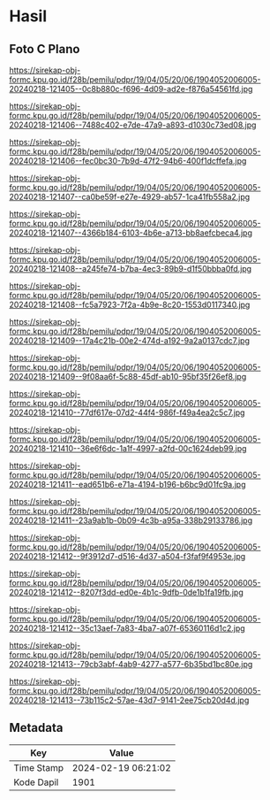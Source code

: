 # Hasil

## Foto C Plano

https://sirekap-obj-formc.kpu.go.id/f28b/pemilu/pdpr/19/04/05/20/06/1904052006005-20240218-121405--0c8b880c-f696-4d09-ad2e-f876a54561fd.jpg

https://sirekap-obj-formc.kpu.go.id/f28b/pemilu/pdpr/19/04/05/20/06/1904052006005-20240218-121406--7488c402-e7de-47a9-a893-d1030c73ed08.jpg

https://sirekap-obj-formc.kpu.go.id/f28b/pemilu/pdpr/19/04/05/20/06/1904052006005-20240218-121406--fec0bc30-7b9d-47f2-94b6-400f1dcffefa.jpg

https://sirekap-obj-formc.kpu.go.id/f28b/pemilu/pdpr/19/04/05/20/06/1904052006005-20240218-121407--ca0be59f-e27e-4929-ab57-1ca41fb558a2.jpg

https://sirekap-obj-formc.kpu.go.id/f28b/pemilu/pdpr/19/04/05/20/06/1904052006005-20240218-121407--4366b184-6103-4b6e-a713-bb8aefcbeca4.jpg

https://sirekap-obj-formc.kpu.go.id/f28b/pemilu/pdpr/19/04/05/20/06/1904052006005-20240218-121408--a245fe74-b7ba-4ec3-89b9-d1f50bbba0fd.jpg

https://sirekap-obj-formc.kpu.go.id/f28b/pemilu/pdpr/19/04/05/20/06/1904052006005-20240218-121408--fc5a7923-7f2a-4b9e-8c20-1553d0117340.jpg

https://sirekap-obj-formc.kpu.go.id/f28b/pemilu/pdpr/19/04/05/20/06/1904052006005-20240218-121409--17a4c21b-00e2-474d-a192-9a2a0137cdc7.jpg

https://sirekap-obj-formc.kpu.go.id/f28b/pemilu/pdpr/19/04/05/20/06/1904052006005-20240218-121409--9f08aa6f-5c88-45df-ab10-95bf35f26ef8.jpg

https://sirekap-obj-formc.kpu.go.id/f28b/pemilu/pdpr/19/04/05/20/06/1904052006005-20240218-121410--77df617e-07d2-44f4-986f-f49a4ea2c5c7.jpg

https://sirekap-obj-formc.kpu.go.id/f28b/pemilu/pdpr/19/04/05/20/06/1904052006005-20240218-121410--36e6f6dc-1a1f-4997-a2fd-00c1624deb99.jpg

https://sirekap-obj-formc.kpu.go.id/f28b/pemilu/pdpr/19/04/05/20/06/1904052006005-20240218-121411--ead651b6-e71a-4194-b196-b6bc9d01fc9a.jpg

https://sirekap-obj-formc.kpu.go.id/f28b/pemilu/pdpr/19/04/05/20/06/1904052006005-20240218-121411--23a9ab1b-0b09-4c3b-a95a-338b29133786.jpg

https://sirekap-obj-formc.kpu.go.id/f28b/pemilu/pdpr/19/04/05/20/06/1904052006005-20240218-121412--9f3912d7-d516-4d37-a504-f3faf9f4953e.jpg

https://sirekap-obj-formc.kpu.go.id/f28b/pemilu/pdpr/19/04/05/20/06/1904052006005-20240218-121412--8207f3dd-ed0e-4b1c-9dfb-0de1b1fa19fb.jpg

https://sirekap-obj-formc.kpu.go.id/f28b/pemilu/pdpr/19/04/05/20/06/1904052006005-20240218-121412--35c13aef-7a83-4ba7-a07f-65360116d1c2.jpg

https://sirekap-obj-formc.kpu.go.id/f28b/pemilu/pdpr/19/04/05/20/06/1904052006005-20240218-121413--79cb3abf-4ab9-4277-a577-6b35bd1bc80e.jpg

https://sirekap-obj-formc.kpu.go.id/f28b/pemilu/pdpr/19/04/05/20/06/1904052006005-20240218-121413--73b115c2-57ae-43d7-9141-2ee75cb20d4d.jpg


## Metadata

| Key        | Value               |
| ---------- | ------------------- |
| Time Stamp | 2024-02-19 06:21:02 |
| Kode Dapil | 1901                |



